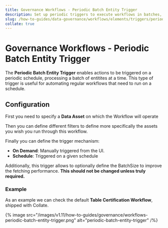 ```yaml
---
title: Governance Workflows - Periodic Batch Entity Trigger
description: Set up periodic triggers to execute workflows in batches, ideal for regular governance tasks like validations and syncs.
slug: /how-to-guides/data-governance/workflows/elements/triggers/periodic-batch-entity-trigger
collate: true
---
```


# Governance Workflows - Periodic Batch Entity Trigger

The **Periodic Batch Entity Trigger** enables actions to be triggered on a periodic schedule, processing a batch of entitites at a time.
This type of trigger is useful for automating regular workflows that need to run on a schedule.

## Configuration

First you need to specify a **Data Asset** on which the Workflow will operate

Then you can define different filters to define more specifically the assets you wish you run through this workflow.

Finally you can define the trigger mechanism:

- **On Demand**: Manually triggered from the UI.
- **Schedule**: Triggered on a given schedule

Additionally, this trigger allows to optionally define the BatchSize to improve the fetching performance. **This should not be changed unless truly required.**

### Example

As an example we can check the default **Table Certification Workflow**, shipped with Collate.

{% image src="/images/v1.11/how-to-guides/governance/workflows-periodic-batch-entity-trigger.png" alt="periodic-batch-entity-trigger" /%}
